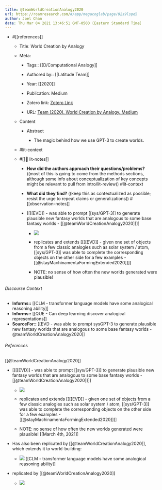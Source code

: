```yaml
---
title: @teamWorldCreationAnalogy2020
url: https://roamresearch.com/#/app/megacoglab/page/82s9lspd5
author: Joel Chan
date: Thu Mar 04 2021 13:46:51 GMT-0500 (Eastern Standard Time)
---
```


- #[[references]]

    - Title: World Creation by Analogy

    - Meta:

        - Tags:: [[D/Computational Analogy]]

        - Authored by:: [[Latitude Team]]

        - Year: [[2020]]

        - Publication: Medium

        - Zotero link: [Zotero Link](zotero://select/items/7_XY57GSE6)

        - URL: [Team (2020). World Creation by Analogy. Medium](https://aidungeon.medium.com/world-creation-by-analogy-f26e3791d35f)

    - Content

        - Abstract

            - The magic behind how we use GPT-3 to create worlds.

    - #lit-context

    - #[[📝 lit-notes]]

        - **How did the authors approach their questions/problems?** ((most of this is going to come from the methods sections, although some info about conceptualization of key concepts might be relevant to pull from intro/lit-review)) #lit-context

        - **What did they find?** ((keep this as contextualized as possible; resist the urge to repeat claims or generalizations)) #[[observation-notes]]

        - [[[[EVD]] - was able to prompt [[sys/GPT-3]] to generate plausible new fantasy worlds that are analogous to some base fantasy worlds - [[@teamWorldCreationAnalogy2020]]]]

            - ![](https://firebasestorage.googleapis.com/v0/b/firescript-577a2.appspot.com/o/imgs%2Fapp%2Fmegacoglab%2FFteLleqIY3.png?alt=media&token=9b0fad37-cdc8-4119-be2c-2f45509c4b5d)

            - replicates and extends [[[[EVD]] - given one set of objects from a few classic analogies such as solar system / atom, [[sys/GPT-3]] was able to complete the corresponding objects on the other side for a few examples - [[@stayMachinamentaFormingExtended2020]]]]

            - NOTE: no sense of how often the new worlds generated were plausible!

###### Discourse Context

- **Informs::** [[CLM - transformer language models have some analogical reasoning ability]]
- **Informs::** [[QUE - Can deep learning discover analogical representations]]
- **SourceFor::** [[EVD - was able to prompt sysGPT-3 to generate plausible new fantasy worlds that are analogous to some base fantasy worlds - @teamWorldCreationAnalogy2020]]

###### References

[[@teamWorldCreationAnalogy2020]]

- [[[[EVD]] - was able to prompt [[sys/GPT-3]] to generate plausible new fantasy worlds that are analogous to some base fantasy worlds - [[@teamWorldCreationAnalogy2020]]]]

    - ![](https://firebasestorage.googleapis.com/v0/b/firescript-577a2.appspot.com/o/imgs%2Fapp%2Fmegacoglab%2FFteLleqIY3.png?alt=media&token=9b0fad37-cdc8-4119-be2c-2f45509c4b5d)

    - replicates and extends [[[[EVD]] - given one set of objects from a few classic analogies such as solar system / atom, [[sys/GPT-3]] was able to complete the corresponding objects on the other side for a few examples - [[@stayMachinamentaFormingExtended2020]]]]

    - NOTE: no sense of how often the new worlds generated were plausible!
[[March 4th, 2021]]

- Has also been replicated by [[@teamWorldCreationAnalogy2020]], which extends it to world-building:

    - ![](https://firebasestorage.googleapis.com/v0/b/firescript-577a2.appspot.com/o/imgs%2Fapp%2Fmegacoglab%2FFteLleqIY3.png?alt=media&token=9b0fad37-cdc8-4119-be2c-2f45509c4b5d)
[[CLM - transformer language models have some analogical reasoning ability]]

- replicated by [[@teamWorldCreationAnalogy2020]]

    - ![](https://firebasestorage.googleapis.com/v0/b/firescript-577a2.appspot.com/o/imgs%2Fapp%2Fmegacoglab%2FFteLleqIY3.png?alt=media&token=9b0fad37-cdc8-4119-be2c-2f45509c4b5d)
